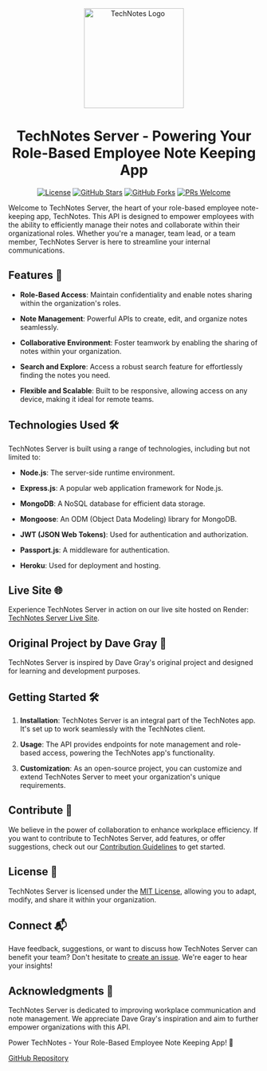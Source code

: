 <div align="center">
  <img src="https://your-image-url.com/technotes_logo.png" alt="TechNotes Logo" width="200">

# TechNotes Server - Powering Your Role-Based Employee Note Keeping App

[![License](https://img.shields.io/badge/license-MIT-blue.svg)](LICENSE)
[![GitHub Stars](https://img.shields.io/github/stars/s-mcmartin/technotes-server)](https://github.com/s-mcmartin/technotes-server/stargazers)
[![GitHub Forks](https://img.shields.io/github/forks/s-mcmartin/technotes-server)](https://github.com/s-mcmartin/technotes-server/network)
[![PRs Welcome](https://img.shields.io/badge/PRs-welcome-brightgreen.svg)](CONTRIBUTING.md)

</div>

Welcome to TechNotes Server, the heart of your role-based employee note-keeping app, TechNotes. This API is designed to empower employees with the ability to efficiently manage their notes and collaborate within their organizational roles. Whether you're a manager, team lead, or a team member, TechNotes Server is here to streamline your internal communications.

## Features 🚀

- **Role-Based Access**: Maintain confidentiality and enable notes sharing within the organization's roles.

- **Note Management**: Powerful APIs to create, edit, and organize notes seamlessly.

- **Collaborative Environment**: Foster teamwork by enabling the sharing of notes within your organization.

- **Search and Explore**: Access a robust search feature for effortlessly finding the notes you need.

- **Flexible and Scalable**: Built to be responsive, allowing access on any device, making it ideal for remote teams.

## Technologies Used 🛠️

TechNotes Server is built using a range of technologies, including but not limited to:

- **Node.js**: The server-side runtime environment.

- **Express.js**: A popular web application framework for Node.js.

- **MongoDB**: A NoSQL database for efficient data storage.

- **Mongoose**: An ODM (Object Data Modeling) library for MongoDB.

- **JWT (JSON Web Tokens)**: Used for authentication and authorization.

- **Passport.js**: A middleware for authentication.

- **Heroku**: Used for deployment and hosting.

## Live Site 🌐

Experience TechNotes Server in action on our live site hosted on Render: [TechNotes Server Live Site](https://technotes-api-vqsf.onrender.com).

## Original Project by Dave Gray 🙌

TechNotes Server is inspired by Dave Gray's original project and designed for learning and development purposes.

## Getting Started 🛠️

1. **Installation**: TechNotes Server is an integral part of the TechNotes app. It's set up to work seamlessly with the TechNotes client.

2. **Usage**: The API provides endpoints for note management and role-based access, powering the TechNotes app's functionality.

3. **Customization**: As an open-source project, you can customize and extend TechNotes Server to meet your organization's unique requirements.

## Contribute 🙌

We believe in the power of collaboration to enhance workplace efficiency. If you want to contribute to TechNotes Server, add features, or offer suggestions, check out our [Contribution Guidelines](CONTRIBUTING.md) to get started.

## License 📜

TechNotes Server is licensed under the [MIT License](LICENSE), allowing you to adapt, modify, and share it within your organization.

## Connect 📬

Have feedback, suggestions, or want to discuss how TechNotes Server can benefit your team? Don't hesitate to [create an issue](https://github.com/s-mcmartin/technotes-server/issues). We're eager to hear your insights!

## Acknowledgments 🙏

TechNotes Server is dedicated to improving workplace communication and note management. We appreciate Dave Gray's inspiration and aim to further empower organizations with this API.

Power TechNotes - Your Role-Based Employee Note Keeping App! 📝

[GitHub Repository](https://github.com/s-mcmartin/technotes-server)
